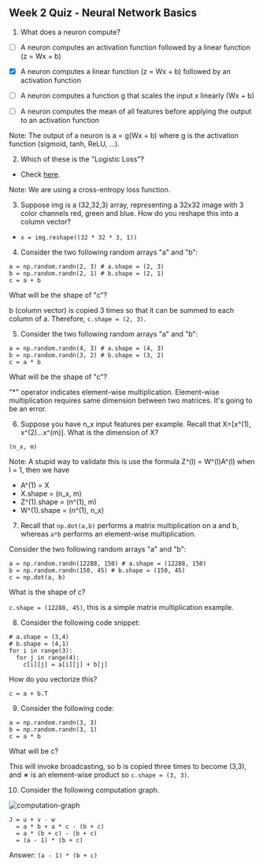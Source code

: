 ## Week 2 Quiz - Neural Network Basics

1. What does a neuron compute?

  - [ ] A neuron computes an activation function followed by a linear function (z = Wx + b)

  - [x] A neuron computes a linear function (z = Wx + b) followed by an activation function

  - [ ] A neuron computes a function g that scales the input x linearly (Wx + b)

  - [ ] A neuron computes the mean of all features before applying the output to an activation function

  Note: The output of a neuron is a = g(Wx + b) where g is the activation function (sigmoid, tanh, ReLU, ...).
  
2. Which of these is the "Logistic Loss"?

  - Check [here](https://en.wikipedia.org/wiki/Cross_entropy#Cross-entropy_error_function_and_logistic_regression).
  
  Note: We are using a cross-entropy loss function.
 
3. Suppose img is a (32,32,3) array, representing a 32x32 image with 3 color channels red, green and blue. How do you reshape this into a column vector?

  - `x = img.reshape((32 * 32 * 3, 1))`
  
4. Consider the two following random arrays "a" and "b":

  ```
  a = np.random.randn(2, 3) # a.shape = (2, 3)
  b = np.random.randn(2, 1) # b.shape = (2, 1)
  c = a + b
  ```
  
  What will be the shape of "c"?
  
  b (column vector) is copied 3 times so that it can be summed to each column of a. Therefore, `c.shape = (2, 3)`.
  
 
5. Consider the two following random arrays "a" and "b":

  ```
  a = np.random.randn(4, 3) # a.shape = (4, 3)
  b = np.random.randn(3, 2) # b.shape = (3, 2)
  c = a * b
  ```
 
  What will be the shape of "c"?
  
  "*" operator indicates element-wise multiplication. Element-wise multiplication requires same dimension between two matrices. It's going to be an error.

6. Suppose you have n_x input features per example. Recall that X=[x^(1), x^(2)...x^(m)]. What is the dimension of X?

  `(n_x, m)`

  Note: A stupid way to validate this is use the formula Z^(l) = W^(l)A^(l) when l = 1, then we have
 
  - A^(1) = X
  - X.shape = (n_x, m) 
  - Z^(1).shape = (n^(1), m)
  - W^(1).shape = (n^(1), n_x)
 
7. Recall that `np.dot(a,b)` performs a matrix multiplication on a and b, whereas `a*b` performs an element-wise multiplication.

  Consider the two following random arrays "a" and "b":

  ```
  a = np.random.randn(12288, 150) # a.shape = (12288, 150)
  b = np.random.randn(150, 45) # b.shape = (150, 45)
  c = np.dot(a, b)
  ```
  
  What is the shape of c?
  
  `c.shape = (12288, 45)`, this is a simple matrix multiplication example.
  
8. Consider the following code snippet:

  ```
  # a.shape = (3,4)
  # b.shape = (4,1)
  for i in range(3):
    for j in range(4):
      c[i][j] = a[i][j] + b[j]
  ```
  
  How do you vectorize this?

  `c = a + b.T`

9. Consider the following code:

  ```
  a = np.random.randn(3, 3)
  b = np.random.randn(3, 1)
  c = a * b
  ```
  
  What will be c?
  
  This will invoke broadcasting, so b is copied three times to become (3,3), and ∗ is an element-wise product so `c.shape = (3, 3)`.
  
10. Consider the following computation graph.

  ![computation-graph](https://d3c33hcgiwev3.cloudfront.net/imageAssetProxy.v1/CLczrXpHEeeA3RJRlG3Uqg_3c66355aff0ae7db9e27206f188267f0_Screen-Shot-2017-08-05-at-6.30.51-PM.png?expiry=1604707200000&hmac=zKbdyU9q0WX4ElUslFaL8pfkXk7SRQqzLaKnWobWqZg)

  ```
  J = u + v - w
    = a * b + a * c - (b + c)
    = a * (b + c) - (b + c)
    = (a - 1) * (b + c)
  ```

  Answer: `(a - 1) * (b + c)`
